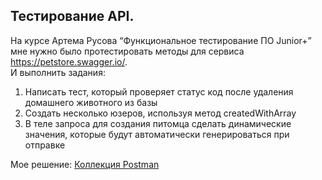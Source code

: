 Тестирование API.
---
На курсе Артема Русова “Функциональное тестирование ПО Junior+” мне нужно было протестировать методы для сервиса <a href="https://petstore.swagger.io/" rel="nofollow">https://petstore.swagger.io/</a>.
<br>
И выполнить задания:
1. Написать тест, который проверяет статус код после удаления домашнего животного из базы
2. Создать несколько юзеров, используя метод createdWithArray
3. В теле запроса для создания питомца сделать динамические значения, которые будут автоматически генерироваться при отправке

Мое решение: <a href="https://www.postman.com/security-geoscientist-80863530/workspace/postman-api/collection/31176088-6f77fb44-b2cf-4f39-af40-62a8ac4b275a" rel="nofollow">Коллекция Postman</a>

